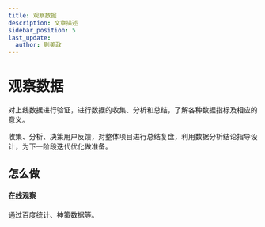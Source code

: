 ```yaml
---
title: 观察数据
description: 文章描述
sidebar_position: 5
last_update:
  author: 蒯美政
---
```


# 观察数据

对上线数据进行验证，进行数据的收集、分析和总结，了解各种数据指标及相应的意义。

收集、分析、决策用户反馈，对整体项目进行总结复盘，利用数据分析结论指导设计，为下一阶段迭代优化做准备。

## 怎么做

#### 在线观察

通过百度统计、神策数据等。
